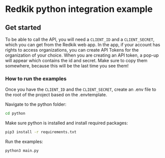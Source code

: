 # Redkik python integration example

## Get started

To be able to call the API, you will need a `CLIENT_ID` and a `CLIENT_SECRET`, which you can get from the Redkik web app. In the app, if your account has rights to access organizations, you can create API Tokens for the organization of your choice. When you are creating an API token, a pop-up will appear which contains the id and secret. Make sure to copy them somewhere, because this will be the last time you see them!

### How to run the examples

Once you have the `CLIENT_ID` and the `CLIENT_SECRET`, create an .env file to the root of the project based on the .envtemplate.

Navigate to the python folder:

```bash
cd python
```

Make sure python is installed and install required packages:

```bash
pip3 install -r requirements.txt
```

Run the examples:

```bash
python3 main.py
```
